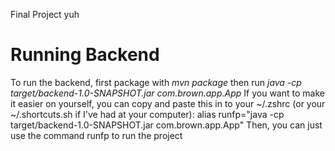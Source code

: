 Final Project yuh

# Running Backend
To run the backend, first package with *mvn package* then run *java -cp target/backend-1.0-SNAPSHOT.jar com.brown.app.App*
If you want to make it easier on yourself, you can copy and paste this in to your ~/.zshrc (or your ~/.shortcuts.sh if I've had at your computer):
alias runfp="java -cp target/backend-1.0-SNAPSHOT.jar com.brown.app.App"
Then, you can just use the command runfp to run the project